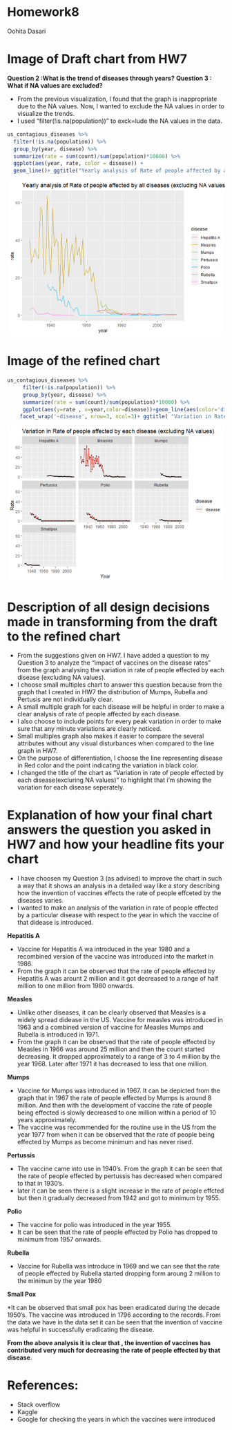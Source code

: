 Homework8
================
Oohita Dasari

# Image of Draft chart from HW7

**Question 2 :What is the trend of diseases through years?** **Question
3 : What if NA values are excluded?**

  - From the previous visualization, I found that the graph is
    inappropriate due to the NA values. Now, I wanted to exclude the NA
    values in order to visualize the trends.
  - I used “filter(\!is.na(population))” to exck=lude the NA values in
    the data.

<!-- end list -->

``` r
us_contagious_diseases %>%
  filter(!is.na(population)) %>%
  group_by(year, disease) %>%
  summarize(rate = sum(count)/sum(population)*10000) %>%
  ggplot(aes(year, rate, color = disease)) +
  geom_line()+ ggtitle("Yearly analysis of Rate of people affected by all diseases (excluding NA values)")
```

![](HW8Report_files/figure-gfm/unnamed-chunk-1-1.png)<!-- -->

# Image of the refined chart

``` r
us_contagious_diseases %>% 
     filter(!is.na(population)) %>% 
     group_by(year, disease) %>%
     summarize(rate = sum(count)/sum(population)*10000) %>% 
     ggplot(aes(y=rate , x=year,color=disease))+geom_line(aes(color='disease'),size=1)+ geom_point(color="black",size=0.6)+
    facet_wrap('~disease', nrow=3, ncol=3)+ ggtitle( "Variation in Rate of people affected by each disease (excluding NA values)")+ labs(x = "Year")+labs(y="Rate")
```

![](HW8Report_files/figure-gfm/unnamed-chunk-2-1.png)<!-- -->

# Description of all design decisions made in transforming from the draft to the refined chart

  - From the suggestions given on HW7. I have added a question to my
    Question 3 to analyze the “impact of vaccines on the disease rates”
    from the graph analysing the variation in rate of people effected by
    each disease (excluding NA values).
  - I choose small multiples chart to answer this question because from
    the graph that I created in HW7 the distribution of Mumps, Rubella
    and Pertusis are not individually clear.
  - A small multiple graph for each disease will be helpful in order to
    make a clear analysis of rate of people affected by each disease.
  - I also choose to include points for every peak variation in order to
    make sure that any minute variations are clearly noticed.
  - Small multiples graph also makes it easier to compare the several
    attributes without any visual disturbances when compared to the line
    graph in HW7.
  - On the purpose of differentiation, I choose the line representing
    disease in Red color and the point indicating the variation in black
    color.
  - I changed the title of the chart as “Variation in rate of people
    effected by each disease(excluring NA values)” to highlight that i’m
    showing the variation for each disease
seperately.

# Explanation of how your final chart answers the question you asked in HW7 and how your headline fits your chart

  - I have choosen my Question 3 (as advised) to improve the chart in
    such a way that it shows an analysis in a detailed way like a story
    describing how the invention of vaccines effects the rate of people
    effceted by the diseases varies.
  - I wanted to make an analysis of the variation in rate of people
    effected by a particular disease with respect to the year in which
    the vaccine of that didease is introduced.

**Hepatitis A**

  - Vaccine for Hepatitis A wa introduced in the year 1980 and a
    recombined version of the vaccine was introduced into the market in
    1986.
  - From the graph it can be observed that the rate of people effected
    by Hepatitis A was arount 2 million and it got decreased to a range
    of half million to one million from 1980 onwards.

**Measles**

  - Unlike other diseases, it can be clearly observed that Measles is a
    widely spread didease in the US. Vaccine for measles was introduced
    in 1963 and a combined version of vaccine for Measles Mumps and
    Rubella is introduced in 1971.
  - From the graph it can be observed that the rate of people effected
    by Measles in 1966 was around 25 million and then the count started
    decreasing. It dropped approximately to a range of 3 to 4 million by
    the year 1968. Later after 1971 it has decreased to less that one
    million.

**Mumps**

  - Vaccine for Mumps was introduced in 1967. It can be depicted from
    the graph that in 1967 the rate of people effected by Mumps is
    around 8 million. And then with the development of vaccine the rate
    of people being effected is slowly decreased to one million within a
    period of 10 years approximately.
  - The vaccine was recommended for the routine use in the US from the
    year 1977 from when it can be observed that the rate of people being
    effected by Mumps as become minimum and has never rised.

**Pertussis**

  - The vaccine came into use in 1940’s. From the graph it can be seen
    that the rate of people effected by pertussis has decreased when
    compared to that in 1930’s.  
  - later it can be seen there is a slight increase in the rate of
    people effcted but then it gradually decreased from 1942 and got to
    minimum by 1955.

**Polio**

  - The vaccine for polio was introduced in the year 1955.
  - It can be seen that the rate of people effected by Polio has dropped
    to minimum from 1957 onwards.

**Rubella**

  - Vaccine for Rubella was introduce in 1969 and we can see that the
    rate of people effected by Rubella started dropping form aroung 2
    million to the minimun by the year 1980

**Small Pox**

\*It can be observed that small pox has been eradicated during the
decade 1950’s. The vaccine was introduced in 1796 according to the
records. From the data we have in the data set it can be seen that the
invention of vaccine was helpful in successfully eradicating the
disease.

**From the above analysis it is clear that , the invention of vaccines
has contributed very much for decreasing the rate of people effected by
that disease**.

# References:

  - Stack overflow
  - Kaggle
  - Google for checking the years in which the vaccines were introduced
